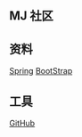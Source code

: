 ## MJ 社区

## 资料
[Spring](https://spring.io/guides)
[BootStrap](https://v3.bootcss.com/)

## 工具
[GitHub](https://github.com/)
